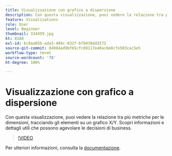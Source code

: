 ```yaml
---
title: Visualizzazione con grafico a dispersione
description: Con questa visualizzazione, puoi vedere la relazione tra più metriche per le dimensioni, tracciando gli elementi su un grafico X/Y. Scopri informazioni e dettagli utili che possono agevolare le decisioni di business.
feature: Visualizations
role: User
level: Beginner
thumbnail: 334459.jpg
kt: 8188
exl-id: 6c9aa05b-ada3-489c-832f-bf9438dd3572
source-git-commit: 84984ad9bf65cfc69117e40ac0e0cfe503cac5e5
workflow-type: tm+mt
source-wordcount: '78'
ht-degree: 100%

---
```


# Visualizzazione con grafico a dispersione

Con questa visualizzazione, puoi vedere la relazione tra più metriche per le dimensioni, tracciando gli elementi su un grafico X/Y. Scopri informazioni e dettagli utili che possono agevolare le decisioni di business.

>[!VIDEO](https://video.tv.adobe.com/v/334459/?quality=12&learn=on)

Per ulteriori informazioni, consulta la [documentazione](https://experienceleague.adobe.com/docs/analytics/analyze/analysis-workspace/visualizations/scatterplot.html?lang=it).
